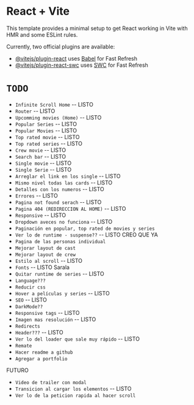 # React + Vite

This template provides a minimal setup to get React working in Vite with HMR and some ESLint rules.

Currently, two official plugins are available:

- [@vitejs/plugin-react](https://github.com/vitejs/vite-plugin-react/blob/main/packages/plugin-react/README.md) uses [Babel](https://babeljs.io/) for Fast Refresh
- [@vitejs/plugin-react-swc](https://github.com/vitejs/vite-plugin-react-swc) uses [SWC](https://swc.rs/) for Fast Refresh

# `TODO`

- `Infinite Scroll Home` -- LISTO
- `Router` -- LISTO
- `Upcomming movies (Home)` -- LISTO
- `Popular Series` -- LISTO
- `Popular Movies` -- LISTO
- `Top rated movie` -- LISTO
- `Top rated series` -- LISTO
- `Crew movie` -- LISTO
- `Search bar` -- LISTO
- `Single movie` -- LISTO
- `Single Serie` -- LISTO
- `Arreglar el link en los single` -- LISTO
- `Mismo nivel todas las cards` -- LISTO
- `Detalles con los numeros` -- LISTO
- `Errores` -- LISTO
- `Pagina not found serach` -- LISTO
- `Pagina 404 (REDIRECCION AL HOME)` -- LISTO
- `Responsive` -- LISTO
- `Dropdown aveces no funciona` -- LISTO
- `Paginación en popular, top rated de movies y series`
- `Ver lo de runtime - suspense??` -- LISTO CREO QUE YA
- `Pagina de las personas individual`
- `Mejorar layout de cast`
- `Mejorar layout de crew`
- `Estilo al scroll` -- LISTO
- `Fonts` -- LISTO Sarala
- `Quitar runtime de series` -- LISTO
- `Language???`
- `Reducir css`
- `Hover a películas y series` -- LISTO
- `SEO` -- LISTO
- `DarkMode??`
- `Responsive tags` -- LISTO
- `Imagen mas resolución` -- LISTO
- `Redirects`
- `Header???` -- LISTO
- `Ver lo del loader que sale muy rápido` -- LISTO
- `Remate`
- `Hacer readme a github`
- `Agregar a portfolio`

FUTURO

- `Video de trailer con modal`
- `Transicion al cargar los elementos` -- LISTO
- `Ver lo de la peticion rapida al hacer scroll`
